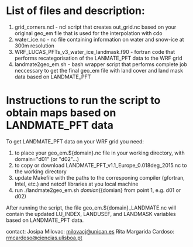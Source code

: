 # List of files and description:
1. grid_corners.ncl	- ncl script that creates out_grid.nc based on your original geo_em file that is used for the interpolation with cdo
2. water_ice.nc		- nc file containing information on water and snow-ice at 300m resolution
3. WRF_LUCAS_PFTs_v3_water_ice_landmask.f90 - fortran code that performs recategorisation of the LANMATE_PFT data to the WRF grid 
4. landmate2geo_em.sh 	- bash wrapper script that performs complete job neccessary to get the final geo_em file with land cover and land mask data based on LANDMATE_PFT


# Instructions to run the script to obtain maps based on LANDMATE_PFT data
To get LANDMATE_PFT data on your WRF grid you need:
1. to place your geo_em.${domain}.nc file in your working directory, with domain="d01" (or "d02"...)
2. to copy or download LANDMATE_PFT_v1.1_Europe_0.018deg_2015.nc to the working directory
3. update Makefile with the paths to the corresponing compiler (gfortran, Intel, etc.) and netcdf libraries at you local machine
4. run ./landmate2geo_em.sh ${domian} (${domian} from point 1, e.g. d01 or d02)

After running the script, the file geo_em.${domain}_LANDMATE.nc will contain the updated LU_INDEX, LANDUSEF, and LANDMASK variables based on LANDMATE_PFT data. 

contact: 
Josipa Milovac: milovacj@unican.es 
Rita Margarida Cardoso: rmcardoso@ciencias.ulisboa.pt

